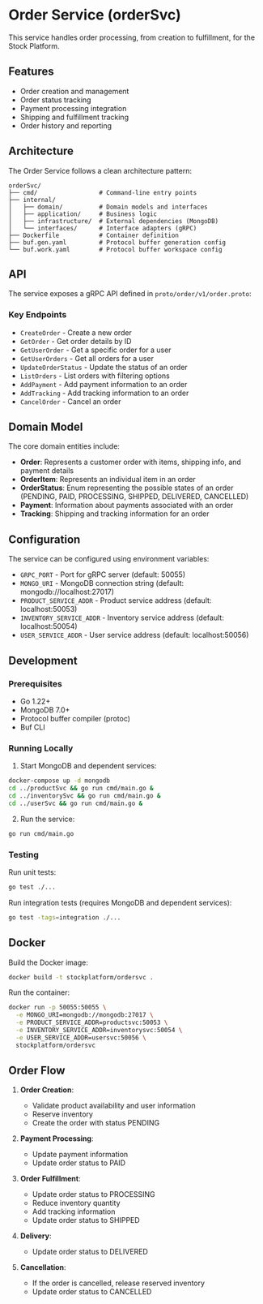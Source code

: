 # Order Service (orderSvc)

This service handles order processing, from creation to fulfillment, for the Stock Platform.

## Features

- Order creation and management
- Order status tracking
- Payment processing integration
- Shipping and fulfillment tracking
- Order history and reporting

## Architecture

The Order Service follows a clean architecture pattern:

```
orderSvc/
├── cmd/                 # Command-line entry points
├── internal/
│   ├── domain/          # Domain models and interfaces
│   ├── application/     # Business logic
│   ├── infrastructure/  # External dependencies (MongoDB)
│   └── interfaces/      # Interface adapters (gRPC)
├── Dockerfile           # Container definition
├── buf.gen.yaml         # Protocol buffer generation config
└── buf.work.yaml        # Protocol buffer workspace config
```

## API

The service exposes a gRPC API defined in `proto/order/v1/order.proto`:

### Key Endpoints

- `CreateOrder` - Create a new order
- `GetOrder` - Get order details by ID
- `GetUserOrder` - Get a specific order for a user
- `GetUserOrders` - Get all orders for a user
- `UpdateOrderStatus` - Update the status of an order
- `ListOrders` - List orders with filtering options
- `AddPayment` - Add payment information to an order
- `AddTracking` - Add tracking information to an order
- `CancelOrder` - Cancel an order

## Domain Model

The core domain entities include:

- **Order**: Represents a customer order with items, shipping info, and payment details
- **OrderItem**: Represents an individual item in an order
- **OrderStatus**: Enum representing the possible states of an order (PENDING, PAID, PROCESSING, SHIPPED, DELIVERED, CANCELLED)
- **Payment**: Information about payments associated with an order
- **Tracking**: Shipping and tracking information for an order

## Configuration

The service can be configured using environment variables:

- `GRPC_PORT` - Port for gRPC server (default: 50055)
- `MONGO_URI` - MongoDB connection string (default: mongodb://localhost:27017)
- `PRODUCT_SERVICE_ADDR` - Product service address (default: localhost:50053)
- `INVENTORY_SERVICE_ADDR` - Inventory service address (default: localhost:50054)
- `USER_SERVICE_ADDR` - User service address (default: localhost:50056)

## Development

### Prerequisites

- Go 1.22+
- MongoDB 7.0+
- Protocol buffer compiler (protoc)
- Buf CLI

### Running Locally

1. Start MongoDB and dependent services:

```bash
docker-compose up -d mongodb
cd ../productSvc && go run cmd/main.go &
cd ../inventorySvc && go run cmd/main.go &
cd ../userSvc && go run cmd/main.go &
```

2. Run the service:

```bash
go run cmd/main.go
```

### Testing

Run unit tests:

```bash
go test ./...
```

Run integration tests (requires MongoDB and dependent services):

```bash
go test -tags=integration ./...
```

## Docker

Build the Docker image:

```bash
docker build -t stockplatform/ordersvc .
```

Run the container:

```bash
docker run -p 50055:50055 \
  -e MONGO_URI=mongodb://mongodb:27017 \
  -e PRODUCT_SERVICE_ADDR=productsvc:50053 \
  -e INVENTORY_SERVICE_ADDR=inventorysvc:50054 \
  -e USER_SERVICE_ADDR=usersvc:50056 \
  stockplatform/ordersvc
```

## Order Flow

1. **Order Creation**:
   - Validate product availability and user information
   - Reserve inventory
   - Create the order with status PENDING

2. **Payment Processing**:
   - Update payment information
   - Update order status to PAID

3. **Order Fulfillment**:
   - Update order status to PROCESSING
   - Reduce inventory quantity
   - Add tracking information
   - Update order status to SHIPPED

4. **Delivery**:
   - Update order status to DELIVERED

5. **Cancellation**:
   - If the order is cancelled, release reserved inventory
   - Update order status to CANCELLED
